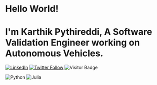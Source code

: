 # Hello World! 

# I'm Karthik Pythireddi, A Software Validation Engineer working on Autonomous Vehicles. 
[![LinkedIn](https://img.shields.io/badge/LinkedIn-0077B5?style=for-the-badge&logo=linkedin&logoColor=white)](https://www.linkedin.com/in/karthikpythireddi/) [![Twitter Follow](https://img.shields.io/twitter/follow/{karthikitis}?style=social)](https://twitter.com/{karthikitis}) ![Visitor Badge](https://visitor-badge.laobi.icu/badge?page_id=karthikpythireddi)

![Python](https://img.shields.io/badge/Python-3776AB?style=for-the-badge&logo=python&logoColor=white) ![Julia](https://img.shields.io/badge/Julia-9558B2?style=for-the-badge&logo=julia&logoColor=white)

